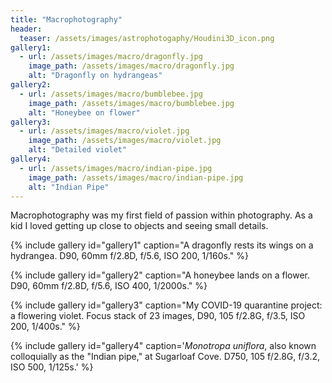 ```yaml
---
title: "Macrophotography"
header:
  teaser: /assets/images/astrophotogaphy/Houdini3D_icon.png
gallery1:
  - url: /assets/images/macro/dragonfly.jpg
    image_path: /assets/images/macro/dragonfly.jpg
    alt: "Dragonfly on hydrangeas"
gallery2:
  - url: /assets/images/macro/bumblebee.jpg
    image_path: /assets/images/macro/bumblebee.jpg
    alt: "Honeybee on flower"
gallery3:
  - url: /assets/images/macro/violet.jpg
    image_path: /assets/images/macro/violet.jpg
    alt: "Detailed violet"
gallery4:
  - url: /assets/images/macro/indian-pipe.jpg
    image_path: /assets/images/macro/indian-pipe.jpg
    alt: "Indian Pipe"
---
```


Macrophotography was my first field of passion within photography. As a kid I loved getting up close to objects and seeing small details.

{% include gallery id="gallery1" caption="A dragonfly rests its wings on a hydrangea. D90, 60mm f/2.8D, f/5.6, ISO 200, 1/160s." %}

{% include gallery id="gallery2" caption="A honeybee lands on a flower. D90, 60mm f/2.8D, f/5.6, ISO 400, 1/2000s." %}

{% include gallery id="gallery3" caption="My COVID-19 quarantine project: a flowering violet. Focus stack of 23 images, D90, 105 f/2.8G, f/3.5, ISO 200, 1/400s." %}

{% include gallery id="gallery4" caption='_Monotropa uniflora_, also known colloquially as the "Indian pipe," at Sugarloaf Cove. D750, 105 f/2.8G, f/3.2, ISO 500, 1/125s.' %}

